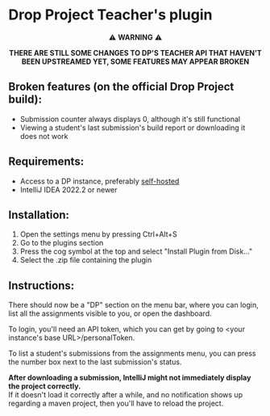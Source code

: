 # Drop Project Teacher's plugin

<p align="center">⚠️ <strong>WARNING</strong> ⚠️</p>

<p align="center"><strong>THERE ARE STILL SOME CHANGES TO DP'S TEACHER API THAT HAVEN'T BEEN UPSTREAMED YET, SOME FEATURES MAY APPEAR BROKEN</strong></p>

## Broken features (on the official Drop Project build):
- Submission counter always displays 0, although it's still functional
- Viewing a student's last submission's build report or downloading it does not work

## Requirements:
- Access to a DP instance, preferably [self-hosted](https://github.com/joao-marques-a22108693/drop-project)
- IntelliJ IDEA 2022.2 or newer

## Installation:
1. Open the settings menu by pressing Ctrl+Alt+S
2. Go to the plugins section
3. Press the cog symbol at the top and select "Install Plugin from Disk..."
4. Select the .zip file containing the plugin

## Instructions:
There should now be a "DP" section on the menu bar, where you can login, list all the assignments visible to you, or open the dashboard.

To login, you'll need an API token, which you can get by going to <your instance's base URL>/personalToken.

To list a student's submissions from the assignments menu, you can press the number box next to the last submission's status.

**After downloading a submission, IntelliJ might not immediately display the project correctly.**<br>
If it doesn't load it correctly after a while, and no notification shows up regarding a maven project, then you'll have to reload the project.
